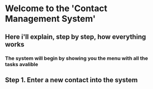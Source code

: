 # Welcome to the 'Contact Management System' 
## Here i'll explain, step by step, how everything works
### The system will begin by showing you the menu with all the tasks avalible

Step 1. Enter a new contact into the system 
-
